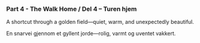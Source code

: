 ### Part 4 - The Walk Home / Del 4 – Turen hjem

A shortcut through a golden field—quiet, warm, and unexpectedly beautiful.

En snarvei gjennom et gyllent jorde—rolig, varmt og uventet vakkert.
